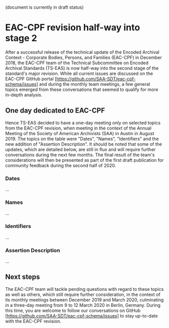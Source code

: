 (document is currently in draft status)

# EAC-CPF revision half-way into stage 2 
After a successful release of the technical update of the Encoded Archival Context - Corporate Bodies, Persons, and Families (EAC-CPF) in December 2018, the EAC-CPF team of the Technical Subcommittee on Encoded Archival Standards (TS-EAS) is now half-way into the second stage of the standard's major revision. While all current issues are discussed on the EAC-CPF GitHub portal [https://github.com/SAA-SDT/eac-cpf-schema/issues] and during the monthly team meetings, a few general topics emerged from these conversations that seemed to qualify for more in-depth analysis. 
## One day dedicated to EAC-CPF
Hence TS-EAS decided to have a one-day meeting only on selected topics from the EAC-CPF revision, when meeting in the context of the Annual Meeting of the Society of American Archivists (SAA) in Austin in August 2019. The topics on the table were  "Dates", "Names", "Identifiers" and the new addition of "Assertion Description". It should be noted that some of the updates, which are detailed below, are still in flux and will require further conversations during the next few months. The final result of the team's considerations will then be presented as part of the first draft publication for community feedback during the second half of 2020.
### Dates
...
### Names
...
### Identifiers
...
### Assertion Description
...
## Next steps
The EAC-CPF team will tackle pending questions with regard to these topics as well as others, which still require further consideration, in the context of its monthly meetings between December 2019 and March 2020, culminating in a three-day meeting from 9 to 12 March 2020 in Berlin, Germany. During this time, you are welcome to follow our conversations on GitHub [https://github.com/SAA-SDT/eac-cpf-schema/issues] to stay up-to-date with the EAC-CPF revision.

